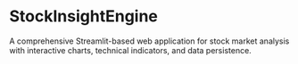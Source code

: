 # StockInsightEngine
A comprehensive Streamlit-based web application for stock market analysis with interactive charts, technical indicators, and data persistence.
